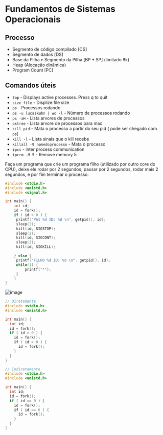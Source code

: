 # Fundamentos de Sistemas Operacionais

## Processo 
- Segmento de código compilado [CS]
- Segmento de dados [DS]
- Base da Pilha e Segmento da Pilha [BP + SP] (limitado 8k)
- Heap (Alocação dinâmica)
- Program Count [PC] 
    
## Comandos úteis

-  `top` - Displays active processes. Press q to quit
- `size file` - Displize file size
- `ps` - Processos rodando
- `ps -u lucaskuhn | wc -l` - Número de processos rodando
- `ps -aH` - Lista arvores de processos
- `pstree` - Lista arvore de processos para mac
- `kill pid` - Mata o processo a partir do seu pid ( pode ser chegado com `ps`)
- `kill -l` - Lista sinais que o kill recebe
- `killall -9 nomedoprocesso` - Mata o processo
- `ipcs` - Inter process communication
- `ipcrm -M 5` - Remove memory 5

    
Faça um programa que crie um programa filho (utilizado por outro core do CPU), deixe ele rodar por 2 segundos, pausar por 2 segundos, rodar mais 2 segundos, e por fim terminar o processo:
```c
#include <stdio.h>
#include <unistd.h>
#include <signal.h>

int main() {
    int id;
    id = fork();
    if ( id > 0 ) {
     printf("PAI %d ID: %d \n", getpid(), id);
   	 sleep(2);
   	 kill(id, SIGSTOP);
   	 sleep(2);
   	 kill(id, SIGCONT);
   	 sleep(2);
   	 kill(id, SIGKILL);

    } else {
     printf("FILHO %d ID: %d \n", getpid(), id);
   	 while(1) {
   		 printf("*");
   	 }
    }
}

```

![image](https://user-images.githubusercontent.com/26127185/54059276-587ef480-41d7-11e9-8783-71759cff2470.png)

```c 
// Diretamente
#include <stdio.h>
#include <unistd.h>

int main() {
  int id;
  id = fork();
  if ( id > 0 ) {
    id = fork();
    if ( id > 0 ) { 
      id = fork();
    }
  }
}

// Indiretamente
#include <stdio.h>
#include <unistd.h>

int main() {
  int id;
  id = fork();
  if ( id == 0 ) {
    id = fork();
    if ( id == 0 ) {
      id = fork();
    }
  }
}
```
